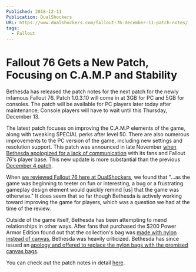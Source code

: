 ```yaml
---
Published: 2018-12-11
Publication: DualShockers
URL: https://www.dualshockers.com/fallout-76-december-11-patch-notes/
tags:
  - Fallout
---
```

# Fallout 76 Gets a New Patch, Focusing on C.A.M.P and Stability

Bethesda has released the patch notes for the next patch for the newly infamous Fallout 76. Patch 1.0.3.10 will come in at 3GB for PC and 5GB for consoles. The patch will be available for PC players later today after maintenance; Console players will have to wait until this Thursday, December 13.

The latest patch focuses on improving the C.A.M.P elements of the game, along with tweaking SPECIAL perks after level 50. There are also numerous improvements to the PC version of the game, including new settings and resolution support. This patch was announced in late November [when Bethesda apologized for a lack of communication](https://www.dualshockers.com/fallout-76-december-patch-notes/) with its fans and Fallout 76's player base. This new update is more substantial than the previous [December 4 patch](https://www.dualshockers.com/fallout-76-update-december-4/).

When [we reviewed Fallout 76 here at DualShockers](https://www.dualshockers.com/fallout-76-review-pc-ps4-xbox/), we found that "...as the game was beginning to teeter on fun or interesting, a bug or a frustrating gameplay design element would quickly remind [us] that the game was otherwise." It does seem that so far though Bethesda is actively working toward improving the game for players, which was a question we had at the time of the review.

Outside of the game itself, Bethesda has been attempting to mend relationships in other ways. After fans that purchased the $200 Power Armor Edition found out that the collection's bag was [made with nylon instead of canvas](https://www.dualshockers.com/fallout-76-power-armor-edition-nylon-bag-controversy/), Bethesda was heavily criticized. Bethesda has since issued an [apology and offered to replace the nylon bags with the promised canvas bags](https://www.dualshockers.com/fallout-76-power-armor-edition-canvas-bag-replacement/).

You can check out the patch notes in detail [here](https://fallout.bethesda.net/article/1EDxoSmqFye0QYa2GyQw2u/fallout-76-patch-notes-december-11-2018).